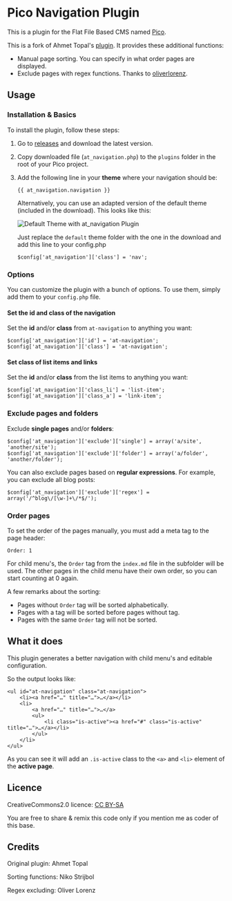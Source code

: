 # Pico Navigation Plugin

This is a plugin for the Flat File Based CMS named [Pico](pico.dev7studios.com/).

This is a fork of Ahmet Topal's [plugin](https://github.com/ahmet2106/pico-navigation). It provides these additional functions:

* Manual page sorting. You can specify in what order pages are displayed.
* Exclude pages with regex functions. Thanks to [oliverlorenz](https://github.com/oliverlorenz).

## Usage

### Installation & Basics

To install the plugin, follow these steps:

1. Go to [releases](https://github.com/niknetniko/pico-navigation/releases) and download the latest version.
2. Copy downloaded file (`at_navigation.php`) to the `plugins` folder in the root of your Pico project.
3. Add the following line in your **theme** where your navigation should be:

    ```
    {{ at_navigation.navigation }}
    ```

    Alternatively, you can use an adapted version of the default theme (included in the download). This looks like this:

	![Default Theme with at_navigation Plugin](img.png)

	Just replace the `default` theme folder with the one in the download and add this line to your config.php

	```
    $config['at_navigation']['class'] = 'nav';
    ```


### Options

You can customize the plugin with a bunch of options. To use them, simply add them to your `config.php` file.

#### Set the id and class of the navigation

Set the **id** and/or **class** from `at-navigation` to anything you want:

```
$config['at_navigation']['id'] = 'at-navigation';
$config['at_navigation']['class'] = 'at-navigation';
```

#### Set class of list items and links

Set the **id** and/or **class** from the list items to anything you want:

```
$config['at_navigation']['class_li'] = 'list-item';
$config['at_navigation']['class_a'] = 'link-item';
```

### Exclude pages and folders
Exclude **single pages** and/or **folders**:

```
$config['at_navigation']['exclude']['single'] = array('a/site', 'another/site');
$config['at_navigation']['exclude']['folder'] = array('a/folder', 'another/folder');
```

You can also exclude pages based on **regular expressions**. For example, you can exclude all blog posts:

```
$config['at_navigation']['exclude']['regex'] = array('/^blog\/[\w-]+\/*$/');
```

### Order pages
To set the order of the pages manually, you must add a meta tag to the page header:

```
Order: 1
```

For child menu's, the `Order` tag from the `index.md` file in the subfolder will be used. The other pages in the child menu have their own order, so you can start counting at 0 again.

A few remarks about the sorting:

* Pages without `Order` tag will be sorted alphabetically.
* Pages with a tag will be sorted before pages without tag.
* Pages with the same `Order` tag will not be sorted.

## What it does

This plugin generates a better navigation with child menu's and editable configuration.

So the output looks like:

    <ul id="at-navigation" class="at-navigation">
        <li><a href="…" title="…">…</a></li>
        <li>
            <a href="…" title="…">…</a>
            <ul>
                <li class="is-active"><a href="#" class="is-active" title="…">…</a></li>
            </ul>
        </li>
    </ul>

As you can see it will add an `.is-active` class to the `<a>` and `<li>` element of the **active page**.


## Licence

CreativeCommons2.0 licence: [CC BY-SA](http://creativecommons.org/licenses/by-sa/2.0/)

You are free to share & remix this code only if you mention me as coder of this base.


## Credits

Original plugin: Ahmet Topal

Sorting functions: Niko Strijbol

Regex excluding: Oliver Lorenz

